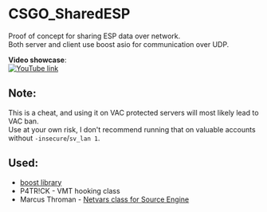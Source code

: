 # CSGO_SharedESP
Proof of concept for sharing ESP data over network.  
Both server and client use boost asio for communication over UDP.  
  
**Video showcase**:  
[![YouTube link](https://img.youtube.com/vi/6fVcXVIlHRo/0.jpg)](https://www.youtube.com/watch?v=6fVcXVIlHRo)  
  
## Note:  
This is a cheat, and using it on VAC protected servers will most likely lead to VAC ban.  
Use at your own risk, I don't recommend running that on valuable accounts without `-insecure`/`sv_lan 1`.  
  
## Used:  
* [boost library](http://www.boost.org/)  
* P4TR!CK - VMT hooking class  
* Marcus Throman - [Netvars class for Source Engine](http://marcusthorman.blogspot.com/2012/06/networked-variables-in-source-engine.html)  
